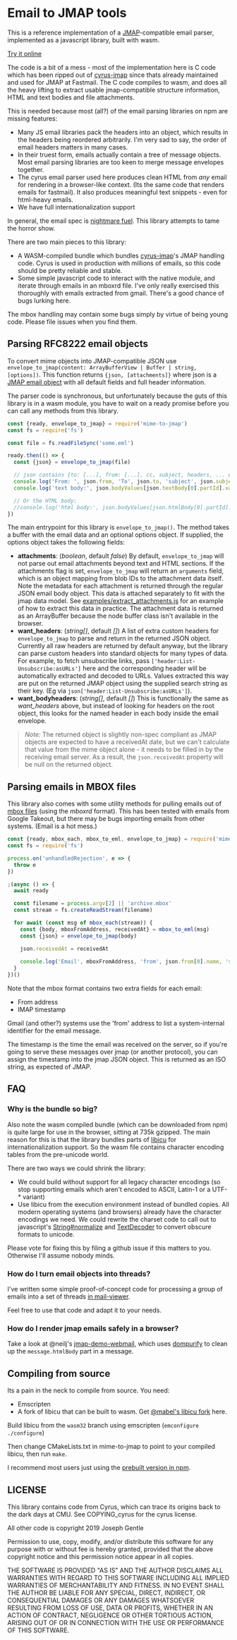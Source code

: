 # Email to JMAP tools

This is a reference implementation of a [JMAP](https://jmap.io/spec-mail.html)-compatible email parser, implemented as a javascript library, built with wasm.

[Try it online](https://josephg.com/mail-viewer/)

The code is a bit of a mess - most of the implementation here is C code which has been ripped out of [cyrus-imap](https://github.com/cyrusimap/cyrus-imapd/) since thats already maintained and used for JMAP at Fastmail. The C code compiles to wasm, and does all the heavy lifting to extract usable jmap-compatible structure information, HTML and text bodies and file attachments.

This is needed because most (all?) of the email parsing libraries on npm are missing features:

- Many JS email libraries pack the headers into an object, which results in the headers being reordered arbitrarily. I'm very sad to say, the order of email headers matters in many cases.
- In their truest form, emails actually contain a tree of message objects. Most email parsing libraries are too keen to merge message envelopes together.
- The cyrus email parser used here produces clean HTML from *any* email for rendering in a browser-like context. (Its the same code that renders emails for fastmail). It also produces meaningful text snippets - even for html-heavy emails.
- We have full internationalization support

In general, the email spec is [nightmare fuel](https://www.youtube.com/watch?v=4s9IjkMAmns). This library attempts to tame the horror show.

There are two main pieces to this library:

- A WASM-compiled bundle which bundles [cyrus-imap](https://github.com/cyrusimap/cyrus-imapd/)'s JMAP handling code. Cyrus is used in production with millions of emails, so this code should be pretty reliable and stable.
- Some simple javascript code to interact with the native module, and iterate through emails in an mboxrd file. I've only really exercised this thoroughly with emails extracted from gmail. There's a good chance of bugs lurking here.

The mbox handling may contain some bugs simply by virtue of being young code. Please file issues when you find them.


## Parsing RFC8222 email objects

To convert mime objects into JMAP-compatible JSON use `envelope_to_jmap(content: ArrayBufferView | Buffer | string, [options])`. This function returns `{json, [attachments]}` where json is a [JMAP email object](https://jmap.io/spec-mail.html#properties-of-the-email-object) with all default fields and full header information.

The parser code is synchronous, but unfortunately because the guts of this library is in a wasm module, you have to wait on a ready promise before you can call any methods from this library.

```javascript
const {ready, envelope_to_jmap} = require('mime-to-jmap')
const fs = require('fs')

const file = fs.readFileSync('some.eml')

ready.then(() => {
  const {json} = envelope_to_jmap(file)

  // json contains {to: [...], from: [...], cc, subject, headers, ... etc as per the jmap spec}
  console.log('From: ', json.from, 'To', json.to, 'subject', json.subject)
  console.log('text body:', json.bodyValues[json.textBody[0].partId].value)

  // Or the HTML body:
  //console.log('html body:', json.bodyValues[json.htmlBody[0].partId].value)
})
```

The main entrypoint for this library is `envelope_to_jmap()`. The method takes a buffer with the email data and an optional options object. If supplied, the options object takes the following fields:

- **attachments**: (*boolean*, default *false*) By default, `envelope_to_jmap` will not parse out email attachments beyond text and HTML sections. If the attachments flag is set, `envelope_to_jmap` will return an `arguments` field, which is an object mapping from blob IDs to the attachment data itself. Note the metadata for each attachment is returned through the regular JSON email body object. This data is attached separately to fit with the jmap data model. See [examples/extract_attachments.js](https://github.com/josephg/mime-to-jmap/blob/master/examples/extract_attachments.js) for an example of how to extract this data in practice. The attachment data is returned as an ArrayBuffer because the node buffer class isn't available in the browser.
- **want_headers**: (*string[]*, default *[]*) A list of extra custom headers for `envelope_to_jmap` to parse and return in the returned JSON object. Currently all raw headers are returned by default anyway, but the library can parse custom headers into standard objects for many types of data. For example, to fetch unsubscribe links, pass `['header:List-Unsubscribe:asURLs']` here and the corresponding header will be automatically extracted and decoded to URLs. Values extracted this way are put on the returned JMAP object using the supplied search string as their key. (Eg via `json['header:List-Unsubscribe:asURLs']`).
- **want_bodyheaders**: (*string[]*, default *[]*) This is functionally the same as *want_headers* above, but instead of looking for headers on the root object, this looks for the named header in each body inside the email envelope.

> *Note:* The returned object is slightly non-spec compliant as JMAP objects are expected to have a receivedAt date, but we can't calculate that value from the mime object alone - it needs to be filled in by the receiving email server. As a result, the `json.receivedAt` property will be null on the returned object.



## Parsing emails in MBOX files

This library also comes with some utility methods for pulling emails out of [mbox files](https://en.wikipedia.org/wiki/Mbox) (using the *mboxrd* format). This has been tested with emails from Google Takeout, but there may be bugs importing emails from other systems. (Email is a hot mess.)

```javascript
const {ready, mbox_each, mbox_to_eml, envelope_to_jmap} = require('mime-to-jmap')
const fs = require('fs')

process.on('unhandledRejection', e => {
  throw e
})

;(async () => {
  await ready

  const filename = process.argv[2] || 'archive.mbox'
  const stream = fs.createReadStream(filename)

  for await (const msg of mbox_each(stream)) {
    const {body, mboxFromAddress, receivedAt} = mbox_to_eml(msg)
    const {json} = envelope_to_jmap(body)

    json.receivedAt = receivedAt
    
    console.log('Email', mboxFromAddress, 'from', json.from[0].name, 'subject', json.subject)
  }
})()
```

Note that the mbox format contains two extra fields for each email:

- From address
- IMAP timestamp

Gmail (and other?) systems use the 'from' address to list a system-internal identifier for the email message.

The timestamp is the time the email was received on the server, so if you're going to serve these messages over jmap (or another protocol), you can assign the timestamp into the jmap JSON object. This is returned as an ISO string, as expected of JMAP.


## FAQ

### Why is the bundle so big?

Also note the wasm compiled bundle (which can be downloaded from npm) is quite large for use in the browser, sitting at 735k gzipped. The main reason for this is that the library bundles parts of [libicu](http://site.icu-project.org/home) for internationalization support. So the wasm file contains character encoding tables from the pre-unicode world.

There are two ways we could shrink the library:

- We could build without support for all legacy character encodings (so stop supporting emails which aren't encoded to ASCII, Latin-1 or a UTF-* variant)
- Use libicu from the execution environment instead of bundled copies. All modern operating systems (and browsers) already have the character encodings we need. We could rewrite the charset code to call out to javascript's [String#normalize](https://developer.mozilla.org/en-US/docs/Web/JavaScript/Reference/Global_Objects/String/normalize) and [TextDecoder](https://nodejs.org/api/util.html#util_class_util_textdecoder) to convert obscure formats to unicode.

Please vote for fixing this by filing a github issue if this matters to you. Otherwise I'll assume nobody minds.


### How do I turn email objects into threads?

I've written some simple proof-of-concept code for processing a group of emails into a set of threads [in mail-viewer](https://github.com/josephg/mail-viewer/blob/master/src/processMail.ts).

Feel free to use that code and adapt it to your needs.


### How do I render jmap emails safely in a browser?

Take a look at @neilj's [jmap-demo-webmail](https://github.com/jmapio/jmap-demo-webmail/blob/master/app/drawHTML.js), which uses [dompurify](https://www.npmjs.com/package/dompurify) to clean up the `message.htmlBody` part in a message.


## Compiling from source

Its a pain in the neck to compile from source. You need:

- Emscripten
- A fork of libicu that can be built to wasm. Get [@mabel's libicu fork](https://github.com/mabels/icu) here.

Build libicu from the `wasm32` branch using emscripten (`emconfigure ./configure`)

Then change CMakeLists.txt in mime-to-jmap to point to your compiled libicu, then run `make`.

I recommend most users just using the [prebuilt version in npm](https://www.npmjs.com/package/mime-to-jmap).


## LICENSE

This library contains code from Cyrus, which can trace its origins back to the dark days at CMU. See COPYING_cyrus for the cyrus license.

All other code is copyright 2019 Joseph Gentle

Permission to use, copy, modify, and/or distribute this software for any purpose with or without fee is hereby granted, provided that the above copyright notice and this permission notice appear in all copies.

THE SOFTWARE IS PROVIDED "AS IS" AND THE AUTHOR DISCLAIMS ALL WARRANTIES WITH REGARD TO THIS SOFTWARE INCLUDING ALL IMPLIED WARRANTIES OF MERCHANTABILITY AND FITNESS. IN NO EVENT SHALL THE AUTHOR BE LIABLE FOR ANY SPECIAL, DIRECT, INDIRECT, OR CONSEQUENTIAL DAMAGES OR ANY DAMAGES WHATSOEVER RESULTING FROM LOSS OF USE, DATA OR PROFITS, WHETHER IN AN ACTION OF CONTRACT, NEGLIGENCE OR OTHER TORTIOUS ACTION, ARISING OUT OF OR IN CONNECTION WITH THE USE OR PERFORMANCE OF THIS SOFTWARE.
 